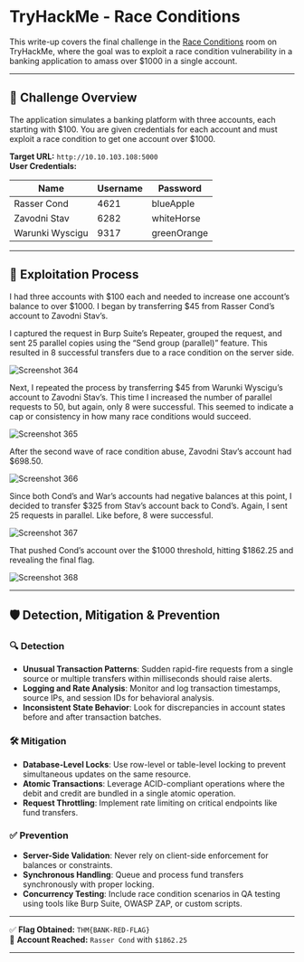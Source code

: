 # TryHackMe - Race Conditions

This write-up covers the final challenge in the [Race Conditions](https://tryhackme.com/room/raceconditionsattacks) room on TryHackMe, where the goal was to exploit a race condition vulnerability in a banking application to amass over $1000 in a single account.

---

## 🧠 Challenge Overview

The application simulates a banking platform with three accounts, each starting with $100. You are given credentials for each account and must exploit a race condition to get one account over $1000.

**Target URL:** `http://10.10.103.108:5000`  
**User Credentials:**

| Name             | Username | Password     |
|------------------|----------|--------------|
| Rasser Cond      | 4621     | blueApple    |
| Zavodni Stav     | 6282     | whiteHorse   |
| Warunki Wyscigu  | 9317     | greenOrange  |

---

## 🧪 Exploitation Process

I had three accounts with $100 each and needed to increase one account’s balance to over $1000. I began by transferring $45 from Rasser Cond’s account to Zavodni Stav’s.

I captured the request in Burp Suite’s Repeater, grouped the request, and sent 25 parallel copies using the “Send group (parallel)” feature. This resulted in 8 successful transfers due to a race condition on the server side.

![Screenshot 364](./Screenshot%20(364).png)

Next, I repeated the process by transferring $45 from Warunki Wyscigu’s account to Zavodni Stav’s. This time I increased the number of parallel requests to 50, but again, only 8 were successful. This seemed to indicate a cap or consistency in how many race conditions would succeed.

![Screenshot 365](./Screenshot%20(365).png)

After the second wave of race condition abuse, Zavodni Stav’s account had $698.50.

![Screenshot 366](./Screenshot%20(366).png)

Since both Cond’s and War’s accounts had negative balances at this point, I decided to transfer $325 from Stav’s account back to Cond’s. Again, I sent 25 requests in parallel. Like before, 8 were successful.

![Screenshot 367](./Screenshot%20(367).png)

That pushed Cond’s account over the $1000 threshold, hitting $1862.25 and revealing the final flag.

![Screenshot 368](./Screenshot%20(368).png)

---

## 🛡️ Detection, Mitigation & Prevention

### 🔍 Detection
- **Unusual Transaction Patterns**: Sudden rapid-fire requests from a single source or multiple transfers within milliseconds should raise alerts.
- **Logging and Rate Analysis**: Monitor and log transaction timestamps, source IPs, and session IDs for behavioral analysis.
- **Inconsistent State Behavior**: Look for discrepancies in account states before and after transaction batches.

### 🛠️ Mitigation
- **Database-Level Locks**: Use row-level or table-level locking to prevent simultaneous updates on the same resource.
- **Atomic Transactions**: Leverage ACID-compliant operations where the debit and credit are bundled in a single atomic operation.
- **Request Throttling**: Implement rate limiting on critical endpoints like fund transfers.

### ✅ Prevention
- **Server-Side Validation**: Never rely on client-side enforcement for balances or constraints.
- **Synchronous Handling**: Queue and process fund transfers synchronously with proper locking.
- **Concurrency Testing**: Include race condition scenarios in QA testing using tools like Burp Suite, OWASP ZAP, or custom scripts.

---

✅ **Flag Obtained:** `THM{BANK-RED-FLAG}`  
🎯 **Account Reached:** `Rasser Cond` with `$1862.25`

---
